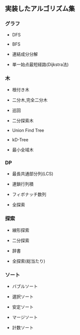 ## 実装したアルゴリズム集

### グラフ
- DFS

- BFS

- 連結成分分解

- 単一始点最短経路(Dijkstra法)

### 木
- 根付き木

- 二分木,完全二分木

- 巡回

- 二分探索木

- Union Find Tree

- kD-Tree

- 最小全域木

### DP
- 最長共通部分列(LCS)

- 連鎖行列積

- フィボナッチ数列

- 全探索

### 探索
- 線形探索

- 二分探索

- 辞書

- 全探索(総当たり)

### ソート
- バブルソート

- 選択ソート

- 安定ソート

- マージソート

- 計数ソート



